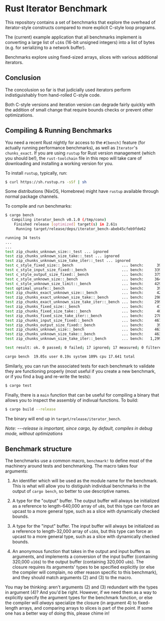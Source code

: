 # Rust Iterator Benchmark

This repository contains a set of benchmarks that explore the overhead of
iterator-style constructs compared to more explicit C-style loop programs.

The (current) example application that all benchmarks implement is converting a
large list of `u16`s (16-bit unsigned integers) into a list of bytes (e.g. for
serializing to a network buffer).

Benchmarks explore using fixed-sized arrays, slices with various additional
iterators.

## Conclusion

The concolusion so far is that judicially used iterators perform
indistiguishably from hand-rolled C-style code.

Both C-style versions and iteration version can degrade fairly quickly with the
addition of small change that require bounds checks or prevent other
optimizations.

## Compiling & Running Benchmarks

You need a recent Rust nightly for access to the `#[bench]` feature (for
actually running performance benchmarks), as well as `Iterator`'s
`chunks_exact`. If you are using `rustup` for Rust version management (which
you should be!), the `rust-toolchain` file in this repo will take care of
downloading and installing a working version for you.

To install `rustup`, typically, run:

```bash
$ curl https://sh.rustup.rs -sSf | sh
```

Some distributions (NixOS, Homebrew) might have `rustup` available through
normal package channels.

To compile and run benchmarks:

```bash
$ cargo bench
   Compiling iterator_bench v0.1.0 (/tmp/conv)                                                                                                   
    Finished release [optimized] target(s) in 2.61s                                                                                              
     Running target/release/deps/iterator_bench-abeb45cfeb9fde62                                                                                 

running 34 tests
...
...
test zip_chunks_unknown_size::_test ... ignored
test zip_chunks_unknown_size_take::_test ... ignored
test zip_chunks_unknown_size_take_iter::_test ... ignored
test c_style_fixed_size::_bench                      ... bench:      39,992 ns/iter (+/- 2,834)
test c_style_input_size_fixed::_bench                ... bench:     339,100 ns/iter (+/- 5,938)
test c_style_output_size_fixed::_bench               ... bench:     375,613 ns/iter (+/- 44,777)
test c_style_unknown_size::_bench                    ... bench:     364,895 ns/iter (+/- 17,090)
test c_style_unknown_size_limit::_bench              ... bench:     429,027 ns/iter (+/- 55,902)
test optimal_unsafe::_bench                          ... bench:      39,969 ns/iter (+/- 571)
test zip_chunks_exact_unknown_size::_bench           ... bench:      42,043 ns/iter (+/- 4,445)
test zip_chunks_exact_unknown_size_take::_bench      ... bench:     298,930 ns/iter (+/- 9,793)
test zip_chunks_exact_unknown_size_take_iter::_bench ... bench:     299,087 ns/iter (+/- 23,908)
test zip_chunks_fixed_size::_bench                   ... bench:      41,568 ns/iter (+/- 10,350)
test zip_chunks_fixed_size_take::_bench              ... bench:      40,001 ns/iter (+/- 554)
test zip_chunks_fixed_size_take_iter::_bench         ... bench:     278,280 ns/iter (+/- 18,207)
test zip_chunks_input_size_fixed::_bench             ... bench:     467,253 ns/iter (+/- 19,558)
test zip_chunks_output_size_fixed::_bench            ... bench:      39,998 ns/iter (+/- 1,977)
test zip_chunks_unknown_size::_bench                 ... bench:     463,868 ns/iter (+/- 5,905)
test zip_chunks_unknown_size_take::_bench            ... bench:     463,912 ns/iter (+/- 12,229)
test zip_chunks_unknown_size_take_iter::_bench       ... bench:   1,299,107 ns/iter (+/- 38,696)

test result: ok. 0 passed; 0 failed; 17 ignored; 17 measured; 0 filtered out

cargo bench  19.05s user 0.19s system 109% cpu 17.641 total
```

Similarly, you can run the associated tests for each benchmark to validate they are functioning properly (most useful if you create a new benchmark, or if you find a bug and re-write the tests):

```bash
$ cargo test
```

Finally, there is a `main` function that can be useful for compiling a binary
that allows you to inspect the assembly of indivual functions. To build:

```bash
$ cargo build --release
```

The binary will end up in `target/release/iterator_bench`.

_Note: ---release is important, since cargo, by default, compiles in debug mode, without optimizations_

## Benchmark structure

The benchmarks use a common macro, `benchmark!` to define most of the machinery
around tests and benchmarking. The macro takes four arguments:

  1. An identifier which will be used as the module name for the benchmark. This
    is what will allow you to distiguish individual benchmarks in the output of
   `cargo bench`, so better to use descriptive names.

  2. A type for the "output" buffer. The output buffer will always be
     initialized as a reference to length-640,000 array of `u8`s, but this type can force an upcast
     to a more general type, such as a slice with dynamically checked bounds.

  3. A type for the "input" buffer. The input buffer will always be
     initialized as a reference to length-32,000 array of `u16`s, but this type can force an upcast
     to a more general type, such as a slice with dynamically checked bounds.

  4. An anonymous function that takes in the output and input buffers as
     arguments, and implements a conversion of the input buffer (containing
     320,000 `u16`s) to the output buffer (containing 320,000 `u8`s). The
     closure requires its arguments' types to be specified explicitly (or else
     the compiler will complain, no other reason specific to this benchmark),
     and they should match arguments (2) and (3) to the macro.

You may be thinking: aren't arguments (2) and (3) redundant with the types in
argument (4)? And you'd be right. However, if we need them as a way to
explicitly specify the argument types for the benchmark function, or else the
compiler will _always_ specialize the closure (in argument 4) to fixed-length
arrays, and comparing arrays to slices is part of the point. If some one has a
better way of doing this, please chime in!

